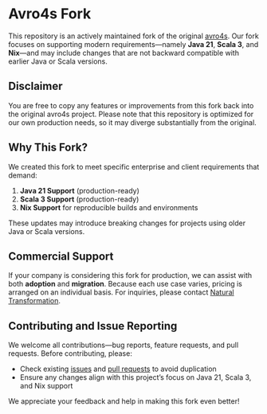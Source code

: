 # Avro4s Fork

This repository is an actively maintained fork of the original [avro4s](https://github.com/sksamuel/avro4s). Our fork focuses on supporting modern requirements—namely **Java 21**, **Scala 3**, and **Nix**—and may include changes that are not backward compatible with earlier Java or Scala versions.

## Disclaimer
You are free to copy any features or improvements from this fork back into the original avro4s project. Please note that this repository is optimized for our own production needs, so it may diverge substantially from the original.

## Why This Fork?
We created this fork to meet specific enterprise and client requirements that demand:
1. **Java 21 Support** (production-ready)
2. **Scala 3 Support** (production-ready)
3. **Nix Support** for reproducible builds and environments

These updates may introduce breaking changes for projects using older Java or Scala versions.

## Commercial Support
If your company is considering this fork for production, we can assist with both **adoption** and **migration**. Because each use case varies, pricing is arranged on an individual basis. For inquiries, please contact [Natural Transformation](mailto:zli@natural-transformation.com).

## Contributing and Issue Reporting
We welcome all contributions—bug reports, feature requests, and pull requests. Before contributing, please:
- Check existing [issues](../../issues) and [pull requests](../../pulls) to avoid duplication
- Ensure any changes align with this project’s focus on Java 21, Scala 3, and Nix support

We appreciate your feedback and help in making this fork even better!
